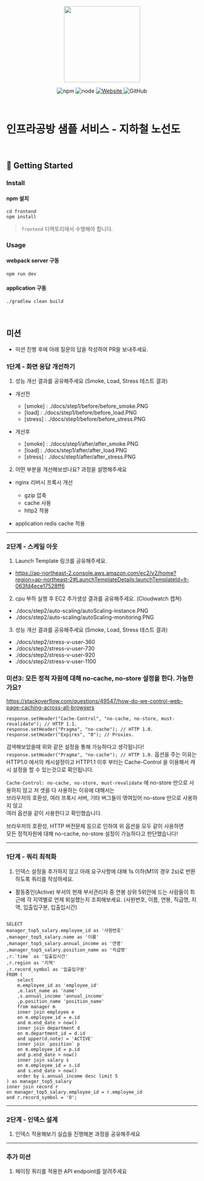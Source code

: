 <p align="center">
    <img width="200px;" src="https://raw.githubusercontent.com/woowacourse/atdd-subway-admin-frontend/master/images/main_logo.png"/>
</p>
<p align="center">
  <img alt="npm" src="https://img.shields.io/badge/npm-%3E%3D%205.5.0-blue">
  <img alt="node" src="https://img.shields.io/badge/node-%3E%3D%209.3.0-blue">
  <a href="https://edu.nextstep.camp/c/R89PYi5H" alt="nextstep atdd">
    <img alt="Website" src="https://img.shields.io/website?url=https%3A%2F%2Fedu.nextstep.camp%2Fc%2FR89PYi5H">
  </a>
  <img alt="GitHub" src="https://img.shields.io/github/license/next-step/atdd-subway-service">
</p>

<br>

# 인프라공방 샘플 서비스 - 지하철 노선도

<br>

## 🚀 Getting Started

### Install
#### npm 설치
```
cd frontend
npm install
```
> `frontend` 디렉토리에서 수행해야 합니다.

### Usage
#### webpack server 구동
```
npm run dev
```
#### application 구동
```
./gradlew clean build
```
<br>

## 미션

* 미션 진행 후에 아래 질문의 답을 작성하여 PR을 보내주세요.


### 1단계 - 화면 응답 개선하기
1. 성능 개선 결과를 공유해주세요 (Smoke, Load, Stress 테스트 결과)
- 개선전
  - [smoke] : ./docs/step1/before/before_smoke.PNG
  - [load] : ./docs/step1/before/before_load.PNG
  - [stress] : ./docs/step1/before/before_stress.PNG

- 개선후
  - [smoke] : ./docs/step1/after/after_smoke.PNG
  - [load] : ./docs/step1/after/after_load.PNG
  - [stress] : ./docs/step1/after/after_stress.PNG

2. 어떤 부분을 개선해보셨나요? 과정을 설명해주세요
- nginx 리버시 프록시 개선
  - gzip 압축
  - cache 사용
  - http2 적용
  
- application redis cache 적용

---

### 2단계 - 스케일 아웃

1. Launch Template 링크를 공유해주세요.

- https://ap-northeast-2.console.aws.amazon.com/ec2/v2/home?region=ap-northeast-2#LaunchTemplateDetails:launchTemplateId=lt-063fd4ece17528ff6

2. cpu 부하 실행 후 EC2 추가생성 결과를 공유해주세요. (Cloudwatch 캡쳐)

- ./docs/step2/auto-scaling/autoScaling-instance.PNG  
- ./docs/step2/auto-scaling/autoScaling-monitoring.PNG


3. 성능 개선 결과를 공유해주세요 (Smoke, Load, Stress 테스트 결과)

- ./docs/step2/stress-v-user-360  
- ./docs/step2/stress-v-user-730  
- ./docs/step2/stress-v-user-920  
- ./docs/step2/stress-v-user-1100



### 미션3: 모든 정적 자원에 대해 no-cache, no-store 설정을 한다. 가능한가요? 

https://stackoverflow.com/questions/49547/how-do-we-control-web-page-caching-across-all-browsers

```
response.setHeader("Cache-Control", "no-cache, no-store, must-revalidate"); // HTTP 1.1.
response.setHeader("Pragma", "no-cache"); // HTTP 1.0.
response.setHeader("Expires", "0"); // Proxies.
```
검색해보았을때 위와 같은 설정을 통해 가능하다고 생각됩니다!
`response.setHeader("Pragma", "no-cache"); // HTTP 1.0.` 옵션을 주는 이유는  
HTTP1.0 에서의 캐시설정이고 HTTP1.1 이후 부터는 Cache-Control 을 이용해서 캐시 설정을 할 수 있는것으로 확인됩니다.

`Cache-Control: no-cache, no-store, must-revalidate` 에 no-store 만으로 사용하지 않고 저 셋을 다 사용하는 이유에 대해서는  
브라우저의 호환성, 여러 프록시 서버, 기타 버그들이 엮여있어 no-store 만으로 사용하지 않고  
여러 옵션을 같이 사용한다고 확인했습니다.

브라우저의 호환성, HTTP 버전문제 등으로 인하여 위 옵션을 모두 같이 사용하면  
모든 정적자원에 대해 no-cache, no-store 설정이 가능하다고 판단했습니다!

---

### 1단계 - 쿼리 최적화

1. 인덱스 설정을 추가하지 않고 아래 요구사항에 대해 1s 이하(M1의 경우 2s)로 반환하도록 쿼리를 작성하세요.

- 활동중인(Active) 부서의 현재 부서관리자 중 연봉 상위 5위안에 드는 사람들이 최근에 각 지역별로 언제 퇴실했는지 조회해보세요. (사원번호, 이름, 연봉, 직급명, 지역, 입출입구분, 입출입시간)

```mysql

SELECT 
manager_top5_salary.employee_id as '사원번호'
,manager_top5_salary.name as '이름'
,manager_top5_salary.annual_income as '연봉'
,manager_top5_salary.position_name as '직급명'
,r.`time` as '입출입시간'
,r.region as '지역'
,r.record_symbol as '입출입구분'
FROM (
	select 
	m.employee_id as 'employee_id'
	,e.last_name as 'name'
	,s.annual_income 'annual_income'
	,p.position_name 'position_name' 
	from manager m
	inner join employee e 
	on m.employee_id = e.id 
	and m.end_date > now()
	inner join department d 
	on m.department_id = d.id 
	and upper(d.note) = 'ACTIVE'
	inner join `position` p 
	on m.employee_id = p.id 
	and p.end_date > now()
	inner join salary s
	on m.employee_id = s.id
	and s.end_date > now()
	order by s.annual_income desc limit 5
) as manager_top5_salary
inner join record r
on manager_top5_salary.employee_id = r.employee_id 
and r.record_symbol = 'O';

```

---

### 2단계 - 인덱스 설계

1. 인덱스 적용해보기 실습을 진행해본 과정을 공유해주세요

---

### 추가 미션

1. 페이징 쿼리를 적용한 API endpoint를 알려주세요
